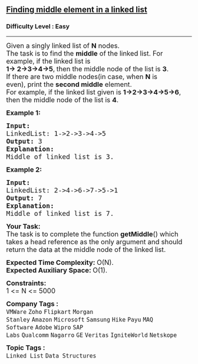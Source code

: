 <h2><a href="https://practice.geeksforgeeks.org/problems/finding-middle-element-in-a-linked-list/1?utm_source=geeksforgeeks&utm_medium=article_practice_tab&utm_campaign=article_practice_tab">Finding middle element in a linked list</a></h2><h3>Difficulty Level : Easy</h3><hr><div class="problems_problem_content__Xm_eO"><p><span style="font-size:18px">Given a singly linked list of <strong>N</strong> nodes.<br>
The task is to find the <strong>middle</strong>&nbsp;of the linked list. For example, if the&nbsp;linked list is<br>
<strong>1-&gt; 2-&gt;3-&gt;4-&gt;5</strong>,<strong>&nbsp;</strong>then the middle node of the list is&nbsp;<strong>3</strong>.<br>
If there are&nbsp;two middle nodes(in case, when&nbsp;<strong>N</strong>&nbsp;is even),&nbsp;print the <strong>second middle</strong> element.<br>
For example, if the linked list given is <strong>1-&gt;2-&gt;3-&gt;4-&gt;5-&gt;6</strong>, then the middle node of the list is <strong>4</strong>.</span></p>

<p><strong><span style="font-size:18px">Example 1:</span></strong></p>

<pre><strong><span style="font-size:18px">Input:</span></strong><strong><span style="font-size:18px">
</span></strong><span style="font-size:18px">LinkedList: 1-&gt;2-&gt;3-&gt;4-&gt;5
<strong>Output: </strong>3 
<strong>Explanation:</strong> 
Middle of linked list is 3.</span>
</pre>

<p><strong><span style="font-size:18px">Example 2:&nbsp;</span></strong></p>

<pre><strong><span style="font-size:18px">Input:</span></strong><strong><span style="font-size:18px">
</span></strong><span style="font-size:18px">LinkedList: 2-&gt;4-&gt;6-&gt;7-&gt;5-&gt;1
<strong>Output: </strong>7 
<strong>Explanation:</strong> 
Middle of linked list is 7.</span>
</pre>

<p><span style="font-size:18px"><strong>Your Task:</strong><br>
The task is to complete the function<span style="font-size:18px"> </span><strong>getMiddle</strong>() which takes a head reference as the only argument and should return the data at the middle node of the linked list.</span></p>

<p><span style="font-size:18px"><strong>Expected Time Complexity:&nbsp;</strong>O(N).<br>
<strong>Expected Auxiliary Space:&nbsp;</strong>O(1).</span></p>

<p><span style="font-size:18px"><strong>Constraints:</strong><br>
1 &lt;= N &lt;= 5000</span></p>
</div><p><span style=font-size:18px><strong>Company Tags : </strong><br><code>VMWare</code>&nbsp;<code>Zoho</code>&nbsp;<code>Flipkart</code>&nbsp;<code>Morgan Stanley</code>&nbsp;<code>Amazon</code>&nbsp;<code>Microsoft</code>&nbsp;<code>Samsung</code>&nbsp;<code>Hike</code>&nbsp;<code>Payu</code>&nbsp;<code>MAQ Software</code>&nbsp;<code>Adobe</code>&nbsp;<code>Wipro</code>&nbsp;<code>SAP Labs</code>&nbsp;<code>Qualcomm</code>&nbsp;<code>Nagarro</code>&nbsp;<code>GE</code>&nbsp;<code>Veritas</code>&nbsp;<code>IgniteWorld</code>&nbsp;<code>Netskope</code>&nbsp;<br><p><span style=font-size:18px><strong>Topic Tags : </strong><br><code>Linked List</code>&nbsp;<code>Data Structures</code>&nbsp;